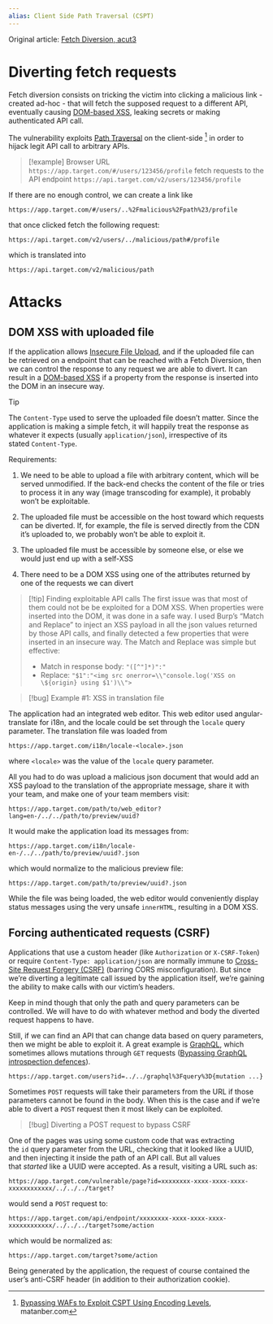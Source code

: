 ```yaml
---
alias: Client Side Path Traversal (CSPT)
---
```


Original article: [Fetch Diversion, acut3](https://acut3.github.io/bug-bounty/2023/01/03/fetch-diversion.html#diverting-fetch-requests)

# Diverting fetch requests

Fetch diversion consists on tricking the victim into clicking a malicious link - created ad-hoc - that will fetch the supposed request to a different API, eventually causing [DOM-based XSS](DOM-based%20vulnerabilities.md#DOM-based%20XSS), leaking secrets or making authenticated API call.

The vulnerability exploits [Path Traversal](Path%20Traversal.md) on the client-side [^CSPT] in order to hijack legit API call to arbitrary APIs.

[^CSPT]: [Bypassing WAFs to Exploit CSPT Using Encoding Levels](https://matanber.com/blog/cspt-levels), matanber.com

>[!example]
>Browser URL `https://app.target.com/#/users/123456/profile` fetch requests to the API endpoint `https://api.target.com/v2/users/123456/profile`

If there are no enough control, we can create a link like  
```
https://app.target.com/#/users/..%2Fmalicious%2Fpath%23/profile
``` 
that once clicked fetch the following request:
```
https://api.target.com/v2/users/../malicious/path#/profile
```
which is translated into 
```
https://api.target.com/v2/malicious/path
```

# Attacks

## DOM XSS with uploaded file

If the application allows [Insecure File Upload](Insecure%20File%20Upload.md), and if the uploaded file can be retrieved on a endpoint that can be reached with a Fetch Diversion, then we can control the response to any request we are able to divert. It can result in a [DOM-based XSS](DOM-based%20vulnerabilities.md#DOM-based%20XSS) if a property from the response is inserted into the DOM in an insecure way.

>[!tip]
>The `Content-Type` used to serve the uploaded file doesn’t matter. Since the application is making a simple fetch, it will happily treat the response as whatever it expects (usually `application/json`), irrespective of its stated `Content-Type`.

Requirements:
1. We need to be able to upload a file with arbitrary content, which will be served unmodified. If the back-end checks the content of the file or tries to process it in any way (image transcoding for example), it probably won’t be exploitable.
    
2. The uploaded file must be accessible on the host toward which requests can be diverted. If, for example, the file is served directly from the CDN it’s uploaded to, we probably won’t be able to exploit it.
    
3. The uploaded file must be accessible by someone else, or else we would just end up with a self-XSS
    
4. There need to be a DOM XSS using one of the attributes returned by one of the requests we can divert

>[!tip] Finding exploitable API calls
The first issue was that most of them could not be be exploited for a DOM XSS. When properties were inserted into the DOM, it was done in a safe way. I used Burp’s “Match and Replace” to inject an XSS payload in all the json values returned by those API calls, and finally detected a few properties that were inserted in an insecure way. The Match and Replace was simple but effective:
>- Match in response body: `"([^"]*)":"`
>- Replace: `"$1":"<img src onerror=\\"console.log('XSS on \${origin} using $1')\\">`

>[!bug] Example #1: XSS in translation file

The application had an integrated web editor. This web editor used angular-translate for i18n, and the locale could be set through the `locale` query parameter. The translation file was loaded from
```
https://app.target.com/i18n/locale-<locale>.json
```
where `<locale>` was the value of the `locale` query parameter.

All you had to do was upload a malicious json document that would add an XSS payload to the translation of the appropriate message, share it with your team, and make one of your team members visit:
```
https://app.target.com/path/to/web_editor?lang=en-/../../path/to/preview/uuid?
```

It would make the application load its messages from:
```
https://app.target.com/i18n/locale-en-/../../path/to/preview/uuid?.json
```

which would normalize to the malicious preview file:
```
https://app.target.com/path/to/preview/uuid?.json
```

While the file was being loaded, the web editor would conveniently display status messages using the very unsafe `innerHTML`, resulting in a DOM XSS.



## Forcing authenticated requests (CSRF)

Applications that use a custom header (like `Authorization` or `X-CSRF-Token`) or require `Content-Type: application/json` are normally immune to [Cross-Site Request Forgery (CSRF)](Cross-Site%20Request%20Forgery%20(CSRF).md) (barring CORS misconfiguration). But since we’re diverting a legitimate call issued by the application itself, we’re gaining the ability to make calls with our victim’s headers.

Keep in mind though that only the path and query parameters can be controlled. We will have to do with whatever method and body the diverted request happens to have.

Still, if we can find an API that can change data based on query parameters, then we might be able to exploit it. A great example is [GraphQL](GraphQL.md), which sometimes allows mutations through `GET` requests ([Bypassing GraphQL introspection defences](GraphQL%20vulnerabilities.md#Bypassing%20GraphQL%20introspection%20defences)).

```
https://app.target.com/users?id=../../graphql%3Fquery%3D{mutation ...}
```

Sometimes `POST` requests will take their parameters from the URL if those parameters cannot be found in the body. When this is the case and if we’re able to divert a `POST` request then it most likely can be exploited.

>[!bug] Diverting a POST request to bypass CSRF

One of the pages was using some custom code that was extracting the `id` query parameter from the URL, checking that it looked like a UUID, and then injecting it inside the path of an API call. But all values that _started_ like a UUID were accepted. As a result, visiting a URL such as:

```
https://app.target.com/vulnerable/page?id=xxxxxxxx-xxxx-xxxx-xxxx-xxxxxxxxxxxx/../../../target?
```

would send a `POST` request to:

```
https://app.target.com/api/endpoint/xxxxxxxx-xxxx-xxxx-xxxx-xxxxxxxxxxxx/../../../target?some/action
```

which would be normalized as:

```
https://app.target.com/target?some/action
```

Being generated by the application, the request of course contained the user’s anti-CSRF header (in addition to their authorization cookie).